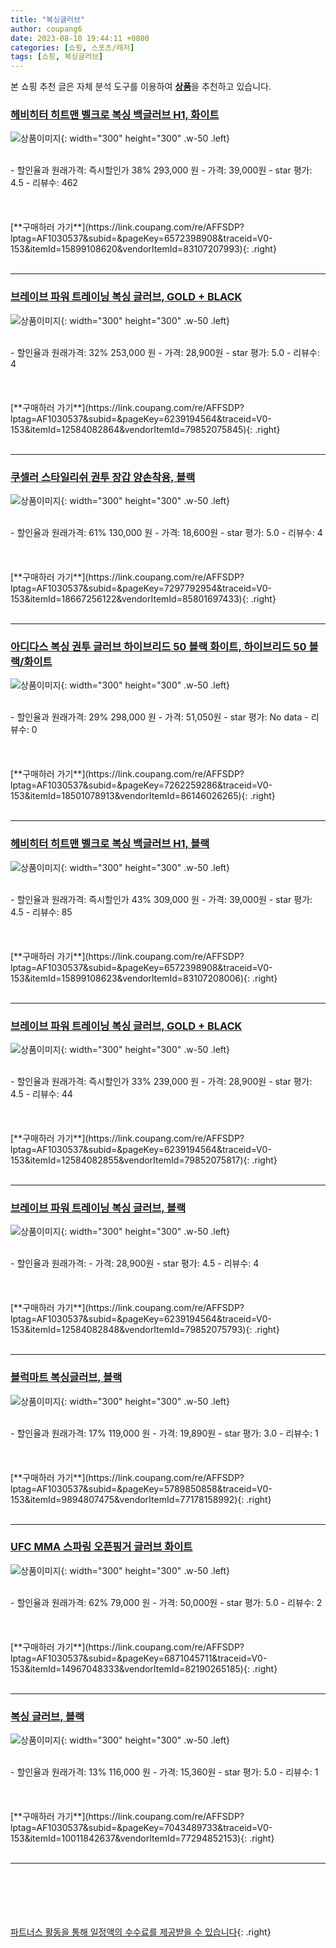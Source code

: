 ```yaml
---
title: "복싱글러브"
author: coupang6
date: 2023-08-10 19:44:11 +0800
categories: [쇼핑, 스포츠/레저]
tags: [쇼핑, 복싱글러브]
---
```


본 쇼핑 추천 글은 자체 분석 도구를 이용하여 [**상품**](https://link.coupang.com/a/bao1ui)을 추천하고 있습니다.

### [헤비히터 히트맨 벨크로 복싱 백글러브 H1, 화이트](https://link.coupang.com/re/AFFSDP?lptag=AF1030537&subid=&pageKey=6572398908&traceid=V0-153&itemId=15899108620&vendorItemId=83107207993)

![상품이미지](https://thumbnail10.coupangcdn.com/thumbnails/remote/230x230ex/image/vendor_inventory/0069/5e1fcc0141cfc65be5954eb055099f22eaa5dba3522a9d21e3f94abfe1ca.jpg){: width="300" height="300" .w-50 .left}


<br>
- 할인율과 원래가격: 즉시할인가 38%  293,000   원
- 가격: 39,000원
- star 평가: 4.5
- 리뷰수: 462
<br>
<br>
<br>
<br>
[**구매하러 가기**](https://link.coupang.com/re/AFFSDP?lptag=AF1030537&subid=&pageKey=6572398908&traceid=V0-153&itemId=15899108620&vendorItemId=83107207993){: .right}
<br>
<br>

---

### [브레이브 파워 트레이닝 복싱 글러브, GOLD + BLACK](https://link.coupang.com/re/AFFSDP?lptag=AF1030537&subid=&pageKey=6239194564&traceid=V0-153&itemId=12584082864&vendorItemId=79852075845)

![상품이미지](https://thumbnail8.coupangcdn.com/thumbnails/remote/230x230ex/image/retail/images/2021/12/16/12/3/14f53139-5381-4b0d-921d-1b62cd0dc892.jpg){: width="300" height="300" .w-50 .left}


<br>
- 할인율과 원래가격: 32%  253,000   원
- 가격: 28,900원
- star 평가: 5.0
- 리뷰수: 4
<br>
<br>
<br>
<br>
[**구매하러 가기**](https://link.coupang.com/re/AFFSDP?lptag=AF1030537&subid=&pageKey=6239194564&traceid=V0-153&itemId=12584082864&vendorItemId=79852075845){: .right}
<br>
<br>

---

### [쿠셀러 스타일리쉬 권투 장갑 양손착용, 블랙](https://link.coupang.com/re/AFFSDP?lptag=AF1030537&subid=&pageKey=7297792954&traceid=V0-153&itemId=18667256122&vendorItemId=85801697433)

![상품이미지](https://thumbnail8.coupangcdn.com/thumbnails/remote/230x230ex/image/retail/images/2023/04/27/15/5/8815950e-da50-415f-af70-7477d2453980.jpg){: width="300" height="300" .w-50 .left}


<br>
- 할인율과 원래가격: 61%  130,000   원
- 가격: 18,600원
- star 평가: 5.0
- 리뷰수: 4
<br>
<br>
<br>
<br>
[**구매하러 가기**](https://link.coupang.com/re/AFFSDP?lptag=AF1030537&subid=&pageKey=7297792954&traceid=V0-153&itemId=18667256122&vendorItemId=85801697433){: .right}
<br>
<br>

---

### [아디다스 복싱 권투 글러브 하이브리드 50 블랙 화이트, 하이브리드 50 블랙/화이트](https://link.coupang.com/re/AFFSDP?lptag=AF1030537&subid=&pageKey=7262259286&traceid=V0-153&itemId=18501078913&vendorItemId=86146026265)

![상품이미지](https://thumbnail10.coupangcdn.com/thumbnails/remote/230x230ex/image/vendor_inventory/bb0b/815f42a60abf7a26608097298bbda8b186dea70b6980ea5a58a975f92481.jpg){: width="300" height="300" .w-50 .left}


<br>
- 할인율과 원래가격: 29%  298,000   원
- 가격: 51,050원
- star 평가: No data
- 리뷰수: 0
<br>
<br>
<br>
<br>
[**구매하러 가기**](https://link.coupang.com/re/AFFSDP?lptag=AF1030537&subid=&pageKey=7262259286&traceid=V0-153&itemId=18501078913&vendorItemId=86146026265){: .right}
<br>
<br>

---

### [헤비히터 히트맨 벨크로 복싱 백글러브 H1, 블랙](https://link.coupang.com/re/AFFSDP?lptag=AF1030537&subid=&pageKey=6572398908&traceid=V0-153&itemId=15899108623&vendorItemId=83107208006)

![상품이미지](https://thumbnail10.coupangcdn.com/thumbnails/remote/230x230ex/image/vendor_inventory/8bc9/5c65971a5aa05e6676ad32016288bc34cedf11aa536736d6719f69165407.jpg){: width="300" height="300" .w-50 .left}


<br>
- 할인율과 원래가격: 즉시할인가 43%  309,000   원
- 가격: 39,000원
- star 평가: 4.5
- 리뷰수: 85
<br>
<br>
<br>
<br>
[**구매하러 가기**](https://link.coupang.com/re/AFFSDP?lptag=AF1030537&subid=&pageKey=6572398908&traceid=V0-153&itemId=15899108623&vendorItemId=83107208006){: .right}
<br>
<br>

---

### [브레이브 파워 트레이닝 복싱 글러브, GOLD + BLACK](https://link.coupang.com/re/AFFSDP?lptag=AF1030537&subid=&pageKey=6239194564&traceid=V0-153&itemId=12584082855&vendorItemId=79852075817)

![상품이미지](https://thumbnail8.coupangcdn.com/thumbnails/remote/230x230ex/image/retail/images/2021/12/16/12/3/14f53139-5381-4b0d-921d-1b62cd0dc892.jpg){: width="300" height="300" .w-50 .left}


<br>
- 할인율과 원래가격: 즉시할인가 33%  239,000   원
- 가격: 28,900원
- star 평가: 4.5
- 리뷰수: 44
<br>
<br>
<br>
<br>
[**구매하러 가기**](https://link.coupang.com/re/AFFSDP?lptag=AF1030537&subid=&pageKey=6239194564&traceid=V0-153&itemId=12584082855&vendorItemId=79852075817){: .right}
<br>
<br>

---

### [브레이브 파워 트레이닝 복싱 글러브, 블랙](https://link.coupang.com/re/AFFSDP?lptag=AF1030537&subid=&pageKey=6239194564&traceid=V0-153&itemId=12584082848&vendorItemId=79852075793)

![상품이미지](https://thumbnail9.coupangcdn.com/thumbnails/remote/230x230ex/image/retail/images/2021/12/16/12/5/474ed35b-a71d-46e1-ae89-364f652a3973.jpg){: width="300" height="300" .w-50 .left}


<br>
- 할인율과 원래가격: 
- 가격: 28,900원
- star 평가: 4.5
- 리뷰수: 4
<br>
<br>
<br>
<br>
[**구매하러 가기**](https://link.coupang.com/re/AFFSDP?lptag=AF1030537&subid=&pageKey=6239194564&traceid=V0-153&itemId=12584082848&vendorItemId=79852075793){: .right}
<br>
<br>

---

### [블럭마트 복싱글러브, 블랙](https://link.coupang.com/re/AFFSDP?lptag=AF1030537&subid=&pageKey=5789850858&traceid=V0-153&itemId=9894807475&vendorItemId=77178158992)

![상품이미지](https://thumbnail10.coupangcdn.com/thumbnails/remote/230x230ex/image/rs_quotation_api/8exhagn9/c051b9d5756342f5a738c018a9b5319d.jpg){: width="300" height="300" .w-50 .left}


<br>
- 할인율과 원래가격: 17%  119,000   원
- 가격: 19,890원
- star 평가: 3.0
- 리뷰수: 1
<br>
<br>
<br>
<br>
[**구매하러 가기**](https://link.coupang.com/re/AFFSDP?lptag=AF1030537&subid=&pageKey=5789850858&traceid=V0-153&itemId=9894807475&vendorItemId=77178158992){: .right}
<br>
<br>

---

### [UFC MMA 스파링 오픈핑거 글러브 화이트](https://link.coupang.com/re/AFFSDP?lptag=AF1030537&subid=&pageKey=6871045711&traceid=V0-153&itemId=14967048333&vendorItemId=82190265185)

![상품이미지](https://thumbnail7.coupangcdn.com/thumbnails/remote/230x230ex/image/vendor_inventory/c58e/bc038f2c7d8d1fa246d77ecb0b24348f3201aa44fdb392887a37a2480e24.jpg){: width="300" height="300" .w-50 .left}


<br>
- 할인율과 원래가격: 62%  79,000   원
- 가격: 50,000원
- star 평가: 5.0
- 리뷰수: 2
<br>
<br>
<br>
<br>
[**구매하러 가기**](https://link.coupang.com/re/AFFSDP?lptag=AF1030537&subid=&pageKey=6871045711&traceid=V0-153&itemId=14967048333&vendorItemId=82190265185){: .right}
<br>
<br>

---

### [복싱 글러브, 블랙](https://link.coupang.com/re/AFFSDP?lptag=AF1030537&subid=&pageKey=7043489733&traceid=V0-153&itemId=10011842637&vendorItemId=77294852153)

![상품이미지](https://thumbnail7.coupangcdn.com/thumbnails/remote/230x230ex/image/retail/images/2021/07/09/10/9/dfc90a19-f665-438b-a6ad-5c4a1f010708.jpg){: width="300" height="300" .w-50 .left}


<br>
- 할인율과 원래가격: 13%  116,000   원
- 가격: 15,360원
- star 평가: 5.0
- 리뷰수: 1
<br>
<br>
<br>
<br>
[**구매하러 가기**](https://link.coupang.com/re/AFFSDP?lptag=AF1030537&subid=&pageKey=7043489733&traceid=V0-153&itemId=10011842637&vendorItemId=77294852153){: .right}
<br>
<br>

---
<br><br><br><br><br> [파트너스 활동을 통해 일정액의 수수료를 제공받을 수 있습니다](https://link.coupang.com/a/bao1ui){: .right}